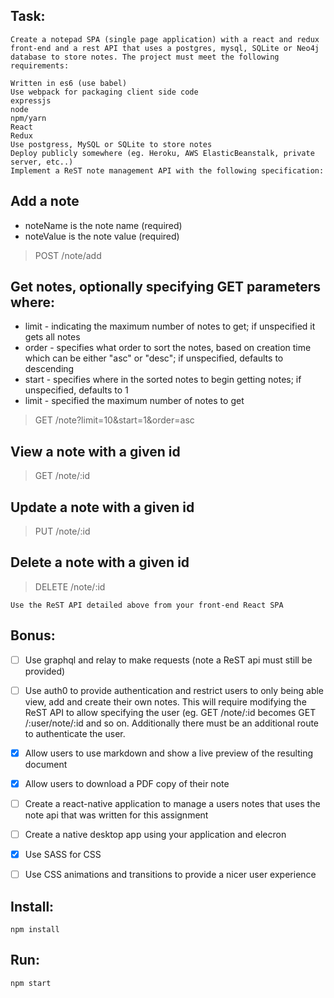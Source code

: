 

## Task:
    Create a notepad SPA (single page application) with a react and redux front-end and a rest API that uses a postgres, mysql, SQLite or Neo4j database to store notes. The project must meet the following requirements:

    Written in es6 (use babel)
    Use webpack for packaging client side code
    expressjs
    node
    npm/yarn
    React
    Redux
    Use postgress, MySQL or SQLite to store notes
    Deploy publicly somewhere (eg. Heroku, AWS ElasticBeanstalk, private server, etc..)
    Implement a ReST note management API with the following specification:

## Add a note
- noteName is the note name (required)
- noteValue is the note value (required)
> POST /note/add

## Get notes, optionally specifying GET parameters where:
- limit - indicating the maximum number of notes to get; if unspecified it gets all notes
- order - specifies what order to sort the notes, based on creation time which can be either "asc" or "desc"; if unspecified, defaults to descending
- start - specifies where in the sorted notes to begin getting notes; if unspecified, defaults to 1
- limit - specified the maximum number of notes to get
> GET /note?limit=10&start=1&order=asc

## View a note with a given id
> GET /note/:id

## Update a note with a given id
> PUT /note/:id

## Delete a note with a given id
> DELETE /note/:id

    Use the ReST API detailed above from your front-end React SPA

## Bonus:
- [ ] Use graphql and relay to make requests (note a ReST api must still be provided)

- [ ] Use auth0 to provide authentication and restrict users to only being able view, add and create their own notes. This will require modifying the ReST API to allow specifying the user (eg. GET /note/:id becomes GET /:user/note/:id and so on. Additionally there must be an additional route to authenticate the user.

- [x] Allow users to use markdown and show a live preview of the resulting document

- [x] Allow users to download a PDF copy of their note

- [ ] Create a react-native application to manage a users notes that uses the note api that was written for this assignment

- [ ] Create a native desktop app using your application and elecron

- [x] Use SASS for CSS

- [ ] Use CSS animations and transitions to provide a nicer user experience

## Install:

    npm install
    
## Run:

    npm start
